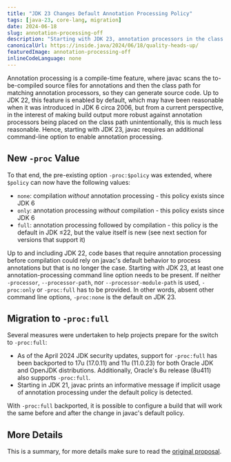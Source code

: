 ```yaml
---
title: "JDK 23 Changes Default Annotation Processing Policy"
tags: [java-23, core-lang, migration]
date: 2024-06-18
slug: annotation-processing-off
description: "Starting with JDK 23, annotation processors in the class path will no longer be executed without further javac configuration"
canonicalUrl: https://inside.java/2024/06/18/quality-heads-up/
featuredImage: annotation-processing-off
inlineCodeLanguage: none
---
```


Annotation processing is a compile-time feature, where javac scans the to-be-compiled source files for annotations and then the class path for matching annotation processors, so they can generate source code.
Up to JDK 22, this feature is enabled by default, which may have been reasonable when it was introduced in JDK 6 circa 2006, but from a current perspective, in the interest of making build output more robust against annotation processors being placed on the class path unintentionally, this is much less reasonable.
Hence, starting with JDK 23, javac requires an additional command-line option to enable annotation processing.


## New `-proc` Value

To that end, the pre-existing option `-proc:$policy` was extended, where `$policy` can now have the following values:

* `none`: compilation _without_ annotation processing - this policy exists since JDK 6
* `only`: annotation processing _without_ compilation - this policy exists since JDK 6
* `full`: annotation processing followed by compilation - this policy is the default in JDK ≤22, but the value itself is new (see next section for versions that support it)

Up to and including JDK 22, code bases that require annotation processing before compilation could rely on javac's default behavior to process annotations but that is no longer the case.
Starting with JDK 23, at least one annotation-processing command line option needs to be present.
If neither `-processor`, `--processor-path`, nor `--processor-module-path` is used, `-proc:only` or `-proc:full` has to be provided.
In other words, absent other command line options, `-proc:none` is the default on JDK 23.


## Migration to `-proc:full`

Several measures were undertaken to help projects prepare for the switch to `-proc:full`:

* As of the April 2024 JDK security updates, support for `-proc:full` has been backported to 17u (17.0.11) and 11u (11.0.23) for both Oracle JDK and OpenJDK distributions.
  Additionally, Oracle's 8u release (8u411) also supports `-proc:full`.
* Starting in JDK 21, javac prints an informative message if implicit usage of annotation processing under the default policy is detected.

With `-proc:full` backported, it is possible to configure a build that will work the same before and after the change in javac's default policy.


## More Details

This is a summary, for more details make sure to read the [original proposal](https://mail.openjdk.org/pipermail/jdk-dev/2024-May/009028.html).
